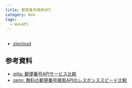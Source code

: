 ```yaml
---
title: 郵便番号検索API
category: Web
tags:
  - WebAPI
---
```




## 


- [zipcloud](https://zipcloud.ibsnet.co.jp/doc/api)



## 参考資料
- [qiita: 郵便番号APIサービス比較](https://qiita.com/megane_/items/c8e4062697eaa785a103)
- [zenn: 無料の郵便番号検索APIのレスポンススピード比較](https://zenn.dev/matsubokkuri/articles/teraren-postcode-benchmark)